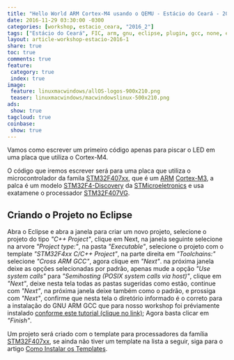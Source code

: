 ```yaml
---
title: "Hello World ARM Cortex-M4 usando o QEMU - Estácio do Ceará - 2016_2"
date: 2016-11-29 03:30:00 -0300
categories: [workshop, estacio_ceara, "2016_2"]
tags: ["Estácio do Ceará", FIC, arm, gnu, eclipse, plugin, gcc, none, eabi, Workshop, programação, Hello World Cortex-M4, Hello World ARM]
layout: article-workshop-estacio-2016-1
share: true
toc: true
comments: true
feature:
 category: true
 index: true
image:
 feature: linuxmacwindows/allOS-logos-900x210.png
 teaser: linuxmacwindows/macwindowslinux-500x210.png
ads: 
 show: true
tagcloud: true
coinbase:
 show: true
---
```


Vamos como escrever um primeiro código apenas para piscar o LED em uma placa que utiliza o Cortex-M4.

<!--more-->

O código que iremos escrever será para uma placa que utiliza o microcontrolador da famila [STM32F407xx](/arm/cortex-m3/stm/STM32F407XX), que é um [ARM](/arm) [Cortex-M3](/arm/cortex-m3), a palca é um modelo [STM32F4-Discovery](/arm/cortex-m4/stm/STM32F4-Discovery) da [STMicroeletronics](/arm/cortex-m4/STM/) e usa exatamene o processador [STM32F407VG](/arm/cortex-m3/stm/STM32F407XX/STM32F407VG).

## Criando o Projeto no Eclipse

Abra o Eclipse e abra a janela para criar um novo projeto, selecione o projeto do tipo _"C++ Project"_, clique em Next, na janela seguinte selecione na arvore _"Project type:"_,  na pasta _"Executable"_, selecione o projeto com o template _"STM32F4xx C/C++ Project"_, na parte direita em _"Toolchains:"_ selecione _"Cross ARM GCC"_, agora clique em *"Next"*. na próxima janela deixe as opções selecionadas por padrão, apenas mude a opção _"Use system calls"_ para _"Semihosting (POSIX system calls via host)"_, clique em *"Next"*, deixe nesta tela todas as pastas sugeridas como estão, continue com *"Next"*, na próxima janela deixe também como o padrão, e prossiga com *"Next"*, confirme que nesta tela o diretório informado é o correto para a instalação do GNU ARM GCC que para nosso workshop foi préviamente instalado [conforme este tutorial (clique no link)](workshop/estacio_ceara/2016_2/instalando_o-ambiente_base_ferramentas_e_preparando_o_ambiente_de_desenvolvimento_-_estacio_do_ceara/); Agora basta clicar em _"Finish"_.

Um projeto será criado com o template para processadores da família [STM32F407xx](/arm/cortex-m3/stm/STM32F407XX), se ainda não tiver um template na lista a seguir, siga para o artigo [Como Instalar os Templates](/workshop/estacio_ceara/2016_2/Como_Instalar_os_Templates_para_Nosso_Workshop/).

